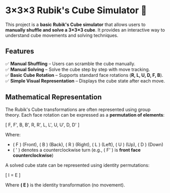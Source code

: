 # 3×3×3 Rubik's Cube Simulator 🧩

This project is a **basic Rubik's Cube simulator** that allows users to **manually shuffle and solve a 3×3×3 cube**. It provides an interactive way to understand cube movements and solving techniques.

## Features

✅ **Manual Shuffling** – Users can scramble the cube manually.  
✅ **Manual Solving** – Solve the cube step by step with move tracking.  
✅ **Basic Cube Rotation** – Supports standard face rotations (**R, L, U, D, F, B**).  
✅ **Simple Visual Representation** – Displays the cube state after each move.

## Mathematical Representation

The Rubik's Cube transformations are often represented using group theory. Each face rotation can be expressed as a **permutation of elements**:

\[
F, F', B, B', R, R', L, L', U, U', D, D'
\]

Where:  
- \( F \) (Front), \( B \) (Back), \( R \) (Right), \( L \) (Left), \( U \) (Up), \( D \) (Down)  
- \( ' \) denotes a counterclockwise turn (e.g., \( F' \) is **front face counterclockwise**)  

A solved cube state can be represented using identity permutations:

\[
I = E
\]

Where **\( E \)** is the identity transformation (no movement).

